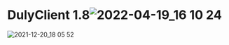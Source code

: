 # DulyClient 1.8![2022-04-19_16 10 24](https://user-images.githubusercontent.com/75093701/164000885-61260c91-7edc-4bad-b559-9fadfc28ec9e.png)
![2021-12-20_18 05 52](https://user-images.githubusercontent.com/75093701/164000992-a4366f44-9f20-4fa0-87f8-9215cafd022f.png)
